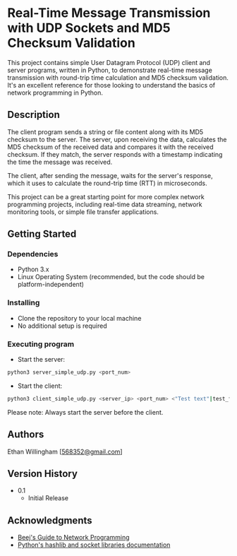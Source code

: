 # Real-Time Message Transmission with UDP Sockets and MD5 Checksum Validation

This project contains simple User Datagram Protocol (UDP) client and server programs, written in Python, to demonstrate real-time message transmission with round-trip time calculation and MD5 checksum validation. It's an excellent reference for those looking to understand the basics of network programming in Python.

## Description

The client program sends a string or file content along with its MD5 checksum to the server. The server, upon receiving the data, calculates the MD5 checksum of the received data and compares it with the received checksum. If they match, the server responds with a timestamp indicating the time the message was received.

The client, after sending the message, waits for the server's response, which it uses to calculate the round-trip time (RTT) in microseconds.

This project can be a great starting point for more complex network programming projects, including real-time data streaming, network monitoring tools, or simple file transfer applications.

## Getting Started

### Dependencies

* Python 3.x
* Linux Operating System (recommended, but the code should be platform-independent)

### Installing

* Clone the repository to your local machine
* No additional setup is required

### Executing program

* Start the server:
```bash
python3 server_simple_udp.py <port_num>
```
* Start the client:
```bash
python3 client_simple_udp.py <server_ip> <port_num> <"Test text"|test_file.txt>
```
Please note: Always start the server before the client.

## Authors

Ethan Willingham
[568352@gmail.com]

## Version History

* 0.1
    * Initial Release

## Acknowledgments

* [Beej's Guide to Network Programming](https://beej.us/guide/bgnet/)
* [Python's hashlib and socket libraries documentation](https://docs.python.org/3/)


